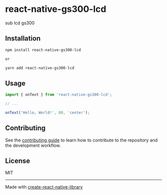 # react-native-gs300-lcd

sub lcd gs300

## Installation

```sh
npm install react-native-gs300-lcd

or

yarn add react-native-gs300-lcd
```

## Usage

```js
import { onText } from 'react-native-gs300-lcd';

// ...

onText('Hello, World!', 80, 'center');
```



## Contributing

See the [contributing guide](CONTRIBUTING.md) to learn how to contribute to the repository and the development workflow.

## License

MIT

---

Made with [create-react-native-library](https://github.com/callstack/react-native-builder-bob)

